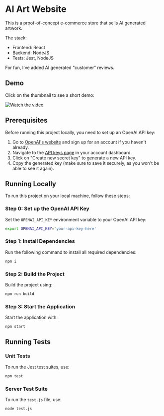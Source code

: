 # AI Art Website

This is a proof-of-concept e-commerce store that sells AI generated artwork.

The stack:
- Frontend: React
- Backend: NodeJS
- Tests: Jest, NodeJS

For fun, I've added AI generated "customer" reviews.

## Demo

Click on the thumbnail to see a short demo:

[![Watch the video](https://img.youtube.com/vi/wcxgi5kpqho/0.jpg)](https://www.youtube.com/watch?v=wcxgi5kpqho)


## Prerequisites

Before running this project locally, you need to set up an OpenAI API key:

1. Go to [OpenAI's website](https://openai.com/) and sign up for an account if you haven't already.
2. Navigate to the [API keys page](https://platform.openai.com/account/api-keys) in your account dashboard.
3. Click on "Create new secret key" to generate a new API key.
4. Copy the generated key (make sure to save it securely, as you won't be able to see it again).

## Running Locally

To run this project on your local machine, follow these steps:

### Step 0: Set up the OpenAI API Key

Set the `OPENAI_API_KEY` environment variable to your OpenAI API key:

```bash
export OPENAI_API_KEY='your-api-key-here'
```

### Step 1: Install Dependencies

Run the following command to install all required dependencies:

```bash
npm i
```

### Step 2: Build the Project

Build the project using:

```bash
npm run build
```

### Step 3: Start the Application

Start the application with:

```bash
npm start
```

## Running Tests

### Unit Tests

To run the Jest test suites, use:

```bash
npm test
```

### Server Test Suite

To run the `test.js` file, use:

```bash
node test.js
```
